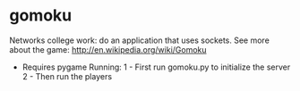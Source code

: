 gomoku
======
Networks college work: do an application that uses sockets.
See more about the game: http://en.wikipedia.org/wiki/Gomoku

- Requires pygame
Running:
1 - First run gomoku.py to initialize the server
2 - Then run the players
